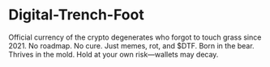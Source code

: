 # Digital-Trench-Foot
Official currency of the crypto degenerates who forgot to touch grass since 2021. No roadmap. No cure. Just memes, rot, and $DTF. Born in the bear. Thrives in the mold. Hold at your own risk—wallets may decay.
